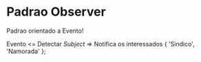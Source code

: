 # Padrao Observer

Padrao orientado a Evento!

Evento <= Detectar *Subject* => Notifica os interessados { 'Sindico', 'Namorada' };